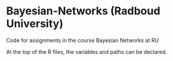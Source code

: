 # Bayesian-Networks (Radboud University)
Code for assignments in the course Bayesian Networks at RU

At the top of the R files, the variables and paths can be declared.
